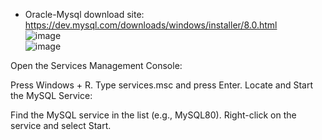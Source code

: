 * Oracle-Mysql download site: https://dev.mysql.com/downloads/windows/installer/8.0.html  
![image](https://user-images.githubusercontent.com/22329486/221425302-ae36fa48-79d2-4625-9c39-3ff6ea4cdf8f.png)  
![image](https://user-images.githubusercontent.com/22329486/221425339-57880361-4d1c-4595-b18a-f5652ee9ef80.png)  

Open the Services Management Console:

Press Windows + R.
Type services.msc and press Enter.
Locate and Start the MySQL Service:

Find the MySQL service in the list (e.g., MySQL80).
Right-click on the service and select Start.
